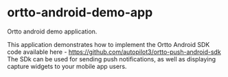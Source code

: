 # ortto-android-demo-app
Ortto android demo application.

This application demonstrates how to implement the Ortto Android SDK code available here - https://github.com/autopilot3/ortto-push-android-sdk 
The SDk can be used for sending push notifications, as well as displaying capture widgets to your mobile app users.
